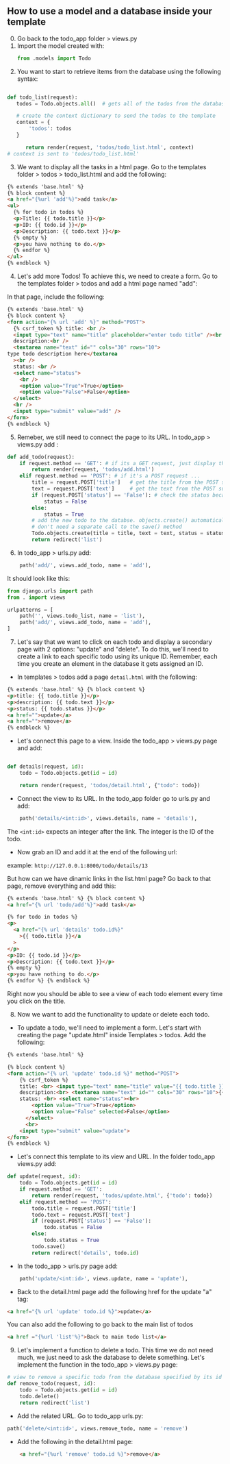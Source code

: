 ## How to use a model and a database inside your template

0. Go back to the todo_app folder > views.py
1. Import the model created with:
   ```python
   from .models import Todo
   ```
2. You want to start to retrieve items from the database using the following syntax:

```python

def todo_list(request):
   todos = Todo.objects.all()  # gets all of the todos from the database and store them in todos

   # create the context dictionary to send the todos to the template
   context = {
       'todos': todos
   }

      return render(request, 'todos/todo_list.html', context)
# context is sent to 'todos/todo_list.html'
```

3. We want to display all the tasks in a html page. Go to the templates folder > todos > todo_list.html and add the following:

```html
{% extends 'base.html' %}
{% block content %}
<a href="{%url 'add'%}">add task</a>
<ul>
  {% for todo in todos %}
  <p>Title: {{ todo.title }}</p>
  <p>ID: {{ todo.id }}</p>
  <p>Description: {{ todo.text }}</p>
  {% empty %}
  <p>you have nothing to do.</p>
  {% endfor %}
</ul>
{% endblock %}
```

4. Let's add more Todos! To achieve this, we need to create a form. Go to the templates folder > todos and add a html page named "add":

In that page, include the following:

```html
{% extends 'base.html' %}
{% block content %}
<form action="{% url 'add' %}" method="POST">
  {% csrf_token %} title: <br />
  <input type="text" name="title" placeholder="enter todo title" /><br />
  description:<br />
  <textarea name="text" id="" cols="30" rows="10">
type todo description here</textarea
  ><br />
  status: <br />
  <select name="status">
    <br />
    <option value="True">True</option>
    <option value="False">False</option>
  </select>
  <br />
  <input type="submit" value="add" />
</form>
{% endblock %}
```

5. Remeber, we still need to connect the page to its URL. In todo_app > views.py add :

```python
def add_todo(request):
    if request.method == 'GET': # if its a GET request, just display the todos/add.html template
        return render(request, 'todos/add.html')
    elif request.method == 'POST': # if it's a POST request ...
        title = request.POST['title']   # get the title from the POST submission, this comes from a form
        text = request.POST['text']     # get the text from the POST submission, this comes from a form
        if (request.POST['status'] == 'False'): # check the status because it's a string and booleans are not strings
            status = False
        else:
            status = True
        # add the new todo to the databse. objects.create() automatically saves the new todo for us so we
        # don't need a separate call to the save() method
        Todo.objects.create(title = title, text = text, status = status)
        return redirect('list')
```

6. In todo_app > urls.py add:

```python
    path('add/', views.add_todo, name = 'add'),
```

It should look like this:

```python
from django.urls import path
from . import views

urlpatterns = [
    path('', views.todo_list, name = 'list'),
    path('add/', views.add_todo, name = 'add'),
]
```
7. Let's say that we want to click on each todo and display a secondary page with 2 options: "update" and "delete". To do this, we'll need to create a link to each specific todo using its unique ID. Remember, each time you create an element in the database it gets assigned an ID.

- In templates > todos add a page `detail.html` with the following:

```html
{% extends 'base.html' %} {% block content %}
<p>title: {{ todo.title }}</p>
<p>description: {{ todo.text }}</p>
<p>status: {{ todo.status }}</p>
<a href="">update</a>
<a href="">remove</a>
{% endblock %}
```

- Let's connect this page to a view. Inside the todo_app > views.py page and add:

```python

def details(request, id):
    todo = Todo.objects.get(id = id)

    return render(request, 'todos/detail.html', {"todo": todo})

```

- Connect the view to its URL. In the todo_app folder go to urls.py and add:

```python
    path('details/<int:id>', views.details, name = 'details'),
```

The `<int:id>` expects an integer after the link. The integer is the ID of the todo.

- Now grab an ID and add it at the end of the following url:

example: `http://127.0.0.1:8000/todo/details/13`

But how can we have dinamic links in the list.html page? Go back to that page, remove everything and add this:

```html
{% extends 'base.html' %} {% block content %}
<a href="{% url 'todo/add'%}">add task</a>

{% for todo in todos %}
<p>
  <a href="{% url 'details' todo.id%}"
    >{{ todo.title }}</a
  >
</p>
<p>ID: {{ todo.id }}</p>
<p>Description: {{ todo.text }}</p>
{% empty %}
<p>you have nothing to do.</p>
{% endfor %} {% endblock %}
```

Right now you should be able to see a view of each todo element every time you click on the title.

8. Now we want to add the functionality to update or delete each todo. 

- To update a todo, we'll need to implement a form. Let's start with creating the page "update.html" inside Templates > todos. Add the following:

```html
{% extends 'base.html' %}

{% block content %}
<form action="{% url 'update' todo.id %}" method="POST">
    {% csrf_token %}
    title: <br> <input type="text" name="title" value="{{ todo.title }}"><br>
    description:<br> <textarea name="text" id="" cols="30" rows="10">{{ todo.text }}</textarea><br>
    status: <br> <select name="status"><br>
        <option value="True">True</option>
        <option value="False" selected>False</option>
      </select> 
      <br>
    <input type="submit" value="update">
</form>
{% endblock %}
```

- Let's connect this template to its view and URL. In the folder todo_app views.py add:

```python
def update(request, id):
    todo = Todo.objects.get(id = id)
    if request.method == 'GET':
        return render(request, 'todos/update.html', {'todo': todo})
    elif request.method == 'POST':
        todo.title = request.POST['title']
        todo.text = request.POST['text']
        if (request.POST['status'] == 'False'):
            todo.status = False
        else:
            todo.status = True
        todo.save()
        return redirect('details', todo.id)
```
- In the todo_app > urls.py page add:

```python
    path('update/<int:id>', views.update, name = 'update'),
```
- Back to the detail.html page add the following href for the update "a" tag:

```html
<a href="{% url 'update' todo.id %}">update</a>
```
You can also add the following to go back to the main list of todos

```html
<a href ="{%url 'list'%}">Back to main todo list</a>
```

9. Let's implement a function to delete a todo. This time we do not need much, we just need to ask the database to delete something. Let's implement the function in the todo_app > views.py page:

```python
# view to remove a specific todo from the database specified by its id
def remove_todo(request, id):
    todo = Todo.objects.get(id = id)
    todo.delete()
    return redirect('list')
```

- Add the related URL. Go to todo_app urls.py:

```python
path('delete/<int:id>', views.remove_todo, name = 'remove')
```
- Add the following in the detail.html page:

```html
    <a href="{%url 'remove' todo.id %}">remove</a>

```



